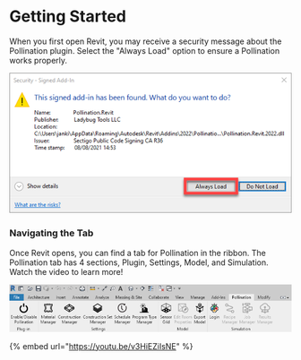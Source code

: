 # Getting Started

When you first open Revit, you may receive a security message about the Pollination plugin. Select the "Always Load" option to ensure a Pollination works properly.

![](../.gitbook/assets/image%20%28127%29.png)

### Navigating the Tab

Once Revit opens, you can find a tab for Pollination in the ribbon. The Pollination tab has 4 sections, Plugin, Settings, Model, and Simulation.  Watch the video to learn more! 

![](../.gitbook/assets/image%20%2877%29.png)

{% embed url="https://youtu.be/v3HiEZiIsNE" %}








